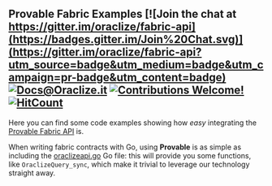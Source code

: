 ## __Provable Fabric Examples__ [![Join the chat at https://gitter.im/oraclize/fabric-api](https://badges.gitter.im/Join%20Chat.svg)](https://gitter.im/oraclize/fabric-api?utm_source=badge&utm_medium=badge&utm_campaign=pr-badge&utm_content=badge) [![Docs@Oraclize.it](https://camo.githubusercontent.com/5e89710c6ae9ce0da822eec138ee1a2f08b34453/68747470733a2f2f696d672e736869656c64732e696f2f62616467652f646f63732d536c6174652d627269676874677265656e2e737667)](http://docs.oraclize.it) [![Contributions Welcome!](https://img.shields.io/badge/contributions-welcome-brightgreen.svg?style=flat)](https://github.com/provable-things/fabric-examples/issues) [![HitCount](http://hits.dwyl.io/provable-things/fabris-examples.svg)](http://hits.dwyl.io/oraclize/fabric-examples)

Here you can find some code examples showing how *easy* integrating the [Provable Fabric API](https://github.com/provable-things/fabric-api) is.

When writing fabric contracts with Go, using __Provable__ is as simple as including the [oraclizeapi.go](https://github.com/provable-things/fabric-api) Go file: this will provide you some functions, like `OraclizeQuery_sync`, which make it trivial to leverage our technology straight away.
